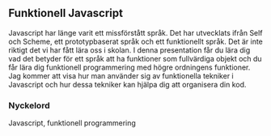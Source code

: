 ## Funktionell Javascript

Javascript har länge varit ett missförstått språk. Det har utvecklats
ifrån Self och Scheme, ett prototypbaserat språk och ett funktionellt
språk. Det är inte riktigt det vi har fått lära oss i skolan. I denna
presentation får du lära dig vad det betyder för ett språk att ha
funktioner som fullvärdiga objekt och du får lära dig funktionell
programmering med högre ordningens funktioner. Jag kommer att visa hur
man använder sig av funktionella tekniker i Javascript och hur dessa
tekniker kan hjälpa dig att organisera din kod.


### Nyckelord
Javascript, funktionell programmering

